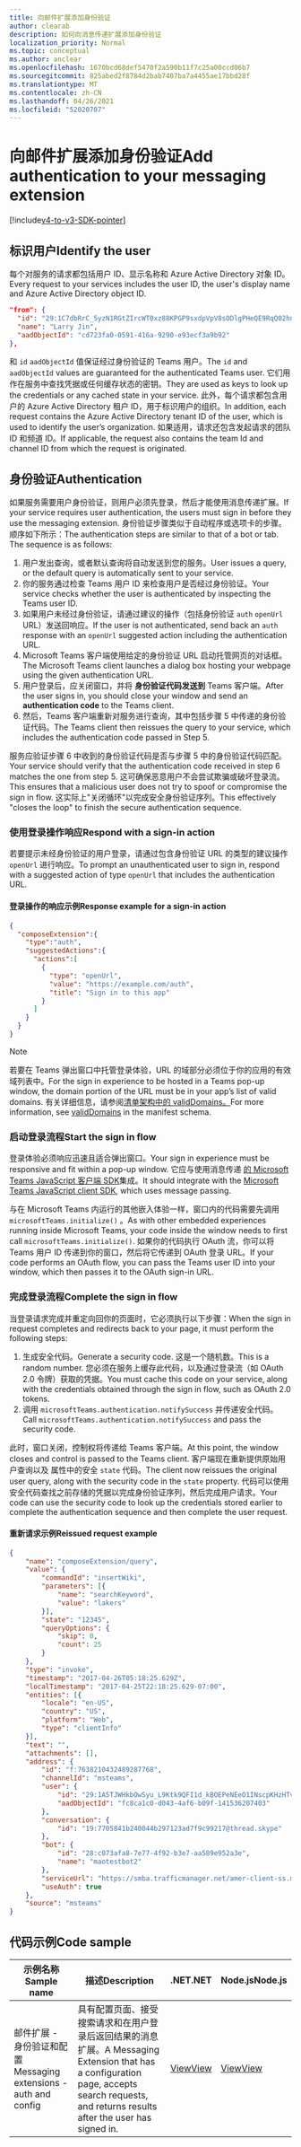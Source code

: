 ```yaml
---
title: 向邮件扩展添加身份验证
author: clearab
description: 如何向消息传递扩展添加身份验证
localization_priority: Normal
ms.topic: conceptual
ms.author: anclear
ms.openlocfilehash: 1670bcd68def5470f2a590b11f7c25a00ccd06b7
ms.sourcegitcommit: 825abed2f8784d2bab7407ba7a4455ae17bbd28f
ms.translationtype: MT
ms.contentlocale: zh-CN
ms.lasthandoff: 04/26/2021
ms.locfileid: "52020707"
---
```

# <a name="add-authentication-to-your-messaging-extension"></a><span data-ttu-id="fa17b-103">向邮件扩展添加身份验证</span><span class="sxs-lookup"><span data-stu-id="fa17b-103">Add authentication to your messaging extension</span></span>

[!include[v4-to-v3-SDK-pointer](~/includes/v4-to-v3-pointer-me.md)]

## <a name="identify-the-user"></a><span data-ttu-id="fa17b-104">标识用户</span><span class="sxs-lookup"><span data-stu-id="fa17b-104">Identify the user</span></span>

<span data-ttu-id="fa17b-105">每个对服务的请求都包括用户 ID、显示名称和 Azure Active Directory 对象 ID。</span><span class="sxs-lookup"><span data-stu-id="fa17b-105">Every request to your services includes the user  ID, the user's display name and Azure Active Directory object ID.</span></span>

```json
"from": {
  "id": "29:1C7dbRrC_5yzN1RGtZIrcWT0xz88KPGP9sxdpVpV8sODlgPHeQE9RqQ02hnpuKzy6zZ-AaZx6swUOMj_Dsdse3TQ4sIaeebbFBF-VgjJy_nY",
  "name": "Larry Jin",
  "aadObjectId": "cd723fa0-0591-416a-9290-e93ecf3a9b92"
},
```

<span data-ttu-id="fa17b-106">和 `id` `aadObjectId` 值保证经过身份验证的 Teams 用户。</span><span class="sxs-lookup"><span data-stu-id="fa17b-106">The `id` and `aadObjectId` values are guaranteed for the authenticated Teams user.</span></span> <span data-ttu-id="fa17b-107">它们用作在服务中查找凭据或任何缓存状态的密钥。</span><span class="sxs-lookup"><span data-stu-id="fa17b-107">They are used as keys to look up the credentials or any cached state in your service.</span></span> <span data-ttu-id="fa17b-108">此外，每个请求都包含用户的 Azure Active Directory 租户 ID，用于标识用户的组织。</span><span class="sxs-lookup"><span data-stu-id="fa17b-108">In addition, each request contains the Azure Active Directory tenant ID of the user, which is used to identify the user’s organization.</span></span> <span data-ttu-id="fa17b-109">如果适用，请求还包含发起请求的团队 ID 和频道 ID。</span><span class="sxs-lookup"><span data-stu-id="fa17b-109">If applicable, the request also contains the team Id and channel ID from which the request is originated.</span></span>

## <a name="authentication"></a><span data-ttu-id="fa17b-110">身份验证</span><span class="sxs-lookup"><span data-stu-id="fa17b-110">Authentication</span></span>

<span data-ttu-id="fa17b-111">如果服务需要用户身份验证，则用户必须先登录，然后才能使用消息传递扩展。</span><span class="sxs-lookup"><span data-stu-id="fa17b-111">If your service requires user authentication, the users must sign in before they use the messaging extension.</span></span> <span data-ttu-id="fa17b-112">身份验证步骤类似于自动程序或选项卡的步骤。顺序如下所示：</span><span class="sxs-lookup"><span data-stu-id="fa17b-112">The authentication steps are similar to that of a bot or tab. The sequence is as follows:</span></span>

1. <span data-ttu-id="fa17b-113">用户发出查询，或者默认查询将自动发送到您的服务。</span><span class="sxs-lookup"><span data-stu-id="fa17b-113">User issues a query, or the default query is automatically sent to your service.</span></span>
1. <span data-ttu-id="fa17b-114">你的服务通过检查 Teams 用户 ID 来检查用户是否经过身份验证。</span><span class="sxs-lookup"><span data-stu-id="fa17b-114">Your service checks whether the user is authenticated by inspecting the Teams user ID.</span></span>
1. <span data-ttu-id="fa17b-115">如果用户未经过身份验证，请通过建议的操作（包括身份验证 `auth` `openUrl` URL）发送回响应。</span><span class="sxs-lookup"><span data-stu-id="fa17b-115">If the user is not authenticated, send back an `auth` response with an `openUrl` suggested action including the authentication URL.</span></span>
1. <span data-ttu-id="fa17b-116">Microsoft Teams 客户端使用给定的身份验证 URL 启动托管网页的对话框。</span><span class="sxs-lookup"><span data-stu-id="fa17b-116">The Microsoft Teams client launches a dialog box hosting your webpage using the given authentication URL.</span></span>
1. <span data-ttu-id="fa17b-117">用户登录后，应关闭窗口，并将 **身份验证代码发送到** Teams 客户端。</span><span class="sxs-lookup"><span data-stu-id="fa17b-117">After the user signs in, you should close your window and send an **authentication code** to the Teams client.</span></span>
1. <span data-ttu-id="fa17b-118">然后，Teams 客户端重新对服务进行查询，其中包括步骤 5 中传递的身份验证代码。</span><span class="sxs-lookup"><span data-stu-id="fa17b-118">The Teams client then reissues the query to your service, which includes the authentication code passed in Step 5.</span></span>

<span data-ttu-id="fa17b-119">服务应验证步骤 6 中收到的身份验证代码是否与步骤 5 中的身份验证代码匹配。</span><span class="sxs-lookup"><span data-stu-id="fa17b-119">Your service should verify that the authentication code received in step 6 matches the one from step 5.</span></span> <span data-ttu-id="fa17b-120">这可确保恶意用户不会尝试欺骗或破坏登录流。</span><span class="sxs-lookup"><span data-stu-id="fa17b-120">This ensures that a malicious user does not try to spoof or compromise the sign in flow.</span></span> <span data-ttu-id="fa17b-121">这实际上"关闭循环"以完成安全身份验证序列。</span><span class="sxs-lookup"><span data-stu-id="fa17b-121">This effectively "closes the loop" to finish the secure authentication sequence.</span></span>

### <a name="respond-with-a-sign-in-action"></a><span data-ttu-id="fa17b-122">使用登录操作响应</span><span class="sxs-lookup"><span data-stu-id="fa17b-122">Respond with a sign-in action</span></span>

<span data-ttu-id="fa17b-123">若要提示未经身份验证的用户登录，请通过包含身份验证 URL 的类型的建议操作 `openUrl` 进行响应。</span><span class="sxs-lookup"><span data-stu-id="fa17b-123">To prompt an unauthenticated user to sign in, respond with a suggested action of type `openUrl` that includes the authentication URL.</span></span>

#### <a name="response-example-for-a-sign-in-action"></a><span data-ttu-id="fa17b-124">登录操作的响应示例</span><span class="sxs-lookup"><span data-stu-id="fa17b-124">Response example for a sign-in action</span></span>

```json
{
  "composeExtension":{
    "type":"auth",
    "suggestedActions":{
      "actions":[
        {
          "type": "openUrl",
          "value": "https://example.com/auth",
          "title": "Sign in to this app"
        }
      ]
    }
  }
}
```

> [!NOTE]
> <span data-ttu-id="fa17b-125">若要在 Teams 弹出窗口中托管登录体验，URL 的域部分必须位于你的应用的有效域列表中。</span><span class="sxs-lookup"><span data-stu-id="fa17b-125">For the sign in experience to be hosted in a Teams pop-up window, the domain portion of the URL must be in your app’s list of valid domains.</span></span> <span data-ttu-id="fa17b-126">有关详细信息，请参阅[清单架构中的 validDomains。](~/resources/schema/manifest-schema.md#validdomains)</span><span class="sxs-lookup"><span data-stu-id="fa17b-126">For more information, see [validDomains](~/resources/schema/manifest-schema.md#validdomains) in the manifest schema.</span></span>

### <a name="start-the-sign-in-flow"></a><span data-ttu-id="fa17b-127">启动登录流程</span><span class="sxs-lookup"><span data-stu-id="fa17b-127">Start the sign in flow</span></span>

<span data-ttu-id="fa17b-128">登录体验必须响应迅速且适合弹出窗口。</span><span class="sxs-lookup"><span data-stu-id="fa17b-128">Your sign in experience must be responsive and fit within a pop-up window.</span></span> <span data-ttu-id="fa17b-129">它应与使用消息传递 [的 Microsoft Teams JavaScript 客户端 SDK](/javascript/api/overview/msteams-client)集成。</span><span class="sxs-lookup"><span data-stu-id="fa17b-129">It should integrate with the [Microsoft Teams JavaScript client SDK](/javascript/api/overview/msteams-client), which uses message passing.</span></span>

<span data-ttu-id="fa17b-130">与在 Microsoft Teams 内运行的其他嵌入体验一样，窗口内的代码需要先调用 `microsoftTeams.initialize()` 。</span><span class="sxs-lookup"><span data-stu-id="fa17b-130">As with other embedded experiences running inside Microsoft Teams, your code inside the window needs to first call `microsoftTeams.initialize()`.</span></span> <span data-ttu-id="fa17b-131">如果你的代码执行 OAuth 流，你可以将 Teams 用户 ID 传递到你的窗口，然后将它传递到 OAuth 登录 URL。</span><span class="sxs-lookup"><span data-stu-id="fa17b-131">If your code performs an OAuth flow, you can pass the Teams user ID into your window, which then passes it to the OAuth sign-in URL.</span></span>

### <a name="complete-the-sign-in-flow"></a><span data-ttu-id="fa17b-132">完成登录流程</span><span class="sxs-lookup"><span data-stu-id="fa17b-132">Complete the sign in flow</span></span>

<span data-ttu-id="fa17b-133">当登录请求完成并重定向回你的页面时，它必须执行以下步骤：</span><span class="sxs-lookup"><span data-stu-id="fa17b-133">When the sign in request completes and redirects back to your page, it must perform the following steps:</span></span>

1. <span data-ttu-id="fa17b-134">生成安全代码。</span><span class="sxs-lookup"><span data-stu-id="fa17b-134">Generate a security code.</span></span> <span data-ttu-id="fa17b-135">这是一个随机数。</span><span class="sxs-lookup"><span data-stu-id="fa17b-135">This is a random number.</span></span> <span data-ttu-id="fa17b-136">您必须在服务上缓存此代码，以及通过登录流（如 OAuth 2.0 令牌）获取的凭据。</span><span class="sxs-lookup"><span data-stu-id="fa17b-136">You must cache this code on your service, along with the credentials obtained through the sign in flow, such as OAuth 2.0 tokens.</span></span>
1. <span data-ttu-id="fa17b-137">调用 `microsoftTeams.authentication.notifySuccess` 并传递安全代码。</span><span class="sxs-lookup"><span data-stu-id="fa17b-137">Call `microsoftTeams.authentication.notifySuccess` and pass the security code.</span></span>

<span data-ttu-id="fa17b-138">此时，窗口关闭，控制权将传递给 Teams 客户端。</span><span class="sxs-lookup"><span data-stu-id="fa17b-138">At this point, the window closes and control is passed to the Teams client.</span></span> <span data-ttu-id="fa17b-139">客户端现在重新提供原始用户查询以及 属性中的安全 `state` 代码。</span><span class="sxs-lookup"><span data-stu-id="fa17b-139">The client now reissues the original user query, along with the security code in the `state` property.</span></span> <span data-ttu-id="fa17b-140">代码可以使用安全代码查找之前存储的凭据以完成身份验证序列，然后完成用户请求。</span><span class="sxs-lookup"><span data-stu-id="fa17b-140">Your code can use the security code to look up the credentials stored earlier to complete the authentication sequence and then complete the user request.</span></span>

#### <a name="reissued-request-example"></a><span data-ttu-id="fa17b-141">重新请求示例</span><span class="sxs-lookup"><span data-stu-id="fa17b-141">Reissued request example</span></span>

```json
{
    "name": "composeExtension/query",
    "value": {
        "commandId": "insertWiki",
        "parameters": [{
            "name": "searchKeyword",
            "value": "lakers"
        }],
        "state": "12345",
        "queryOptions": {
            "skip": 0,
            "count": 25
        }
    },
    "type": "invoke",
    "timestamp": "2017-04-26T05:18:25.629Z",
    "localTimestamp": "2017-04-25T22:18:25.629-07:00",
    "entities": [{
        "locale": "en-US",
        "country": "US",
        "platform": "Web",
        "type": "clientInfo"
    }],
    "text": "",
    "attachments": [],
    "address": {
        "id": "f:7638210432489287768",
        "channelId": "msteams",
        "user": {
            "id": "29:1A5TJWHkbOwSyu_L9Ktk9QFI1d_kBOEPeNEeO1INscpKHzHTvWfiau5AX_6y3SuiOby-r73dzHJ17HipUWqGPgw",
            "aadObjectId": "fc8ca1c0-d043-4af6-b09f-141536207403"
        },
        "conversation": {
            "id": "19:7705841b240044b297123ad7f9c99217@thread.skype"
        },
        "bot": {
            "id": "28:c073afa8-7e77-4f92-b3e7-aa589e952a3e",
            "name": "maotestbot2"
        },
        "serviceUrl": "https://smba.trafficmanager.net/amer-client-ss.msg/",
        "useAuth": true
    },
    "source": "msteams"
}
```

## <a name="code-sample"></a><span data-ttu-id="fa17b-142">代码示例</span><span class="sxs-lookup"><span data-stu-id="fa17b-142">Code sample</span></span>
|<span data-ttu-id="fa17b-143">**示例名称**</span><span class="sxs-lookup"><span data-stu-id="fa17b-143">**Sample name**</span></span> | <span data-ttu-id="fa17b-144">**描述**</span><span class="sxs-lookup"><span data-stu-id="fa17b-144">**Description**</span></span> |<span data-ttu-id="fa17b-145">**.NET**</span><span class="sxs-lookup"><span data-stu-id="fa17b-145">**.NET**</span></span> | <span data-ttu-id="fa17b-146">**Node.js**</span><span class="sxs-lookup"><span data-stu-id="fa17b-146">**Node.js**</span></span>|
|----------------|-----------------|--------------|----------------|
|<span data-ttu-id="fa17b-147">邮件扩展 - 身份验证和配置</span><span class="sxs-lookup"><span data-stu-id="fa17b-147">Messaging extensions - auth and config</span></span> | <span data-ttu-id="fa17b-148">具有配置页面、接受搜索请求和在用户登录后返回结果的消息扩展。</span><span class="sxs-lookup"><span data-stu-id="fa17b-148">A Messaging Extension that has a configuration page, accepts search requests, and returns results after the user has signed in.</span></span> |[<span data-ttu-id="fa17b-149">View</span><span class="sxs-lookup"><span data-stu-id="fa17b-149">View</span></span>](https://github.com/microsoft/BotBuilder-Samples/tree/main/samples/csharp_dotnetcore/52.teams-messaging-extensions-search-auth-config)|[<span data-ttu-id="fa17b-150">View</span><span class="sxs-lookup"><span data-stu-id="fa17b-150">View</span></span>](https://github.com/microsoft/BotBuilder-Samples/blob/main/samples/javascript_nodejs/52.teams-messaging-extensions-search-auth-config)| 

 
